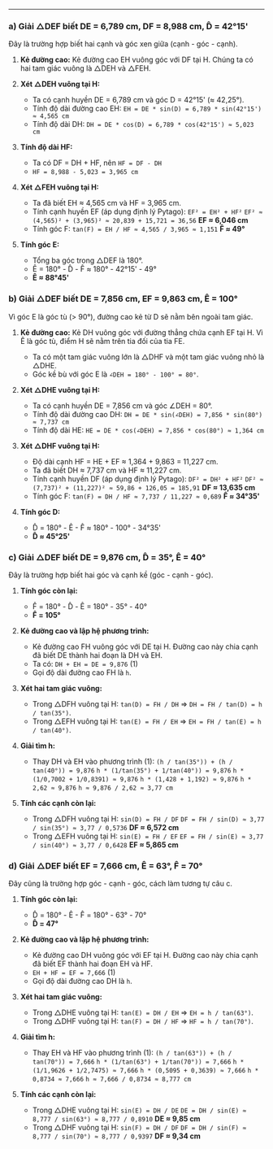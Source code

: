 ---

### **a) Giải △DEF biết DE = 6,789 cm, DF = 8,988 cm, D̂ = 42°15'**

Đây là trường hợp biết hai cạnh và góc xen giữa (cạnh - góc - cạnh).

1.  **Kẻ đường cao:** Kẻ đường cao EH vuông góc với DF tại H. Chúng ta có hai tam giác vuông là △DEH và △FEH.

2.  **Xét △DEH vuông tại H:**
    *   Ta có cạnh huyền DE = 6,789 cm và góc D = 42°15' (≈ 42,25°).
    *   Tính độ dài đường cao EH:
        `EH = DE * sin(D) = 6,789 * sin(42°15') ≈ 4,565 cm`
    *   Tính độ dài DH:
        `DH = DE * cos(D) = 6,789 * cos(42°15') ≈ 5,023 cm`

3.  **Tính độ dài HF:**
    *   Ta có DF = DH + HF, nên `HF = DF - DH`
    *   `HF = 8,988 - 5,023 = 3,965 cm`

4.  **Xét △FEH vuông tại H:**
    *   Ta đã biết EH ≈ 4,565 cm và HF = 3,965 cm.
    *   Tính cạnh huyền EF (áp dụng định lý Pytago):
        `EF² = EH² + HF²`
        `EF² ≈ (4,565)² + (3,965)² ≈ 20,839 + 15,721 = 36,56`
        **EF ≈ 6,046 cm**
    *   Tính góc F:
        `tan(F) = EH / HF ≈ 4,565 / 3,965 ≈ 1,151`
        **F̂ ≈ 49°**

5.  **Tính góc E:**
    *   Tổng ba góc trong △DEF là 180°.
    *   Ê = 180° - D̂ - F̂ ≈ 180° - 42°15' - 49°
    *   **Ê ≈ 88°45'**

### **b) Giải △DEF biết DE = 7,856 cm, EF = 9,863 cm, Ê = 100°**

Vì góc E là góc tù (> 90°), đường cao kẻ từ D sẽ nằm bên ngoài tam giác.

1.  **Kẻ đường cao:** Kẻ DH vuông góc với đường thẳng chứa cạnh EF tại H. Vì Ê là góc tù, điểm H sẽ nằm trên tia đối của tia FE.
    *   Ta có một tam giác vuông lớn là △DHF và một tam giác vuông nhỏ là △DHE.
    *   Góc kề bù với góc E là `∠DEH = 180° - 100° = 80°`.

2.  **Xét △DHE vuông tại H:**
    *   Ta có cạnh huyền DE = 7,856 cm và góc ∠DEH = 80°.
    *   Tính độ dài đường cao DH:
        `DH = DE * sin(∠DEH) = 7,856 * sin(80°) ≈ 7,737 cm`
    *   Tính độ dài HE:
        `HE = DE * cos(∠DEH) = 7,856 * cos(80°) ≈ 1,364 cm`

3.  **Xét △DHF vuông tại H:**
    *   Độ dài cạnh HF = HE + EF ≈ 1,364 + 9,863 = 11,227 cm.
    *   Ta đã biết DH ≈ 7,737 cm và HF ≈ 11,227 cm.
    *   Tính cạnh huyền DF (áp dụng định lý Pytago):
        `DF² = DH² + HF²`
        `DF² ≈ (7,737)² + (11,227)² ≈ 59,86 + 126,05 = 185,91`
        **DF ≈ 13,635 cm**
    *   Tính góc F:
        `tan(F) = DH / HF ≈ 7,737 / 11,227 ≈ 0,689`
        **F̂ ≈ 34°35'**

4.  **Tính góc D:**
    *   D̂ = 180° - Ê - F̂ ≈ 180° - 100° - 34°35'
    *   **D̂ ≈ 45°25'**

### **c) Giải △DEF biết DE = 9,876 cm, D̂ = 35°, Ê = 40°**

Đây là trường hợp biết hai góc và cạnh kề (góc - cạnh - góc).

1.  **Tính góc còn lại:**
    *   F̂ = 180° - D̂ - Ê = 180° - 35° - 40°
    *   **F̂ = 105°**

2.  **Kẻ đường cao và lập hệ phương trình:**
    *   Kẻ đường cao FH vuông góc với DE tại H. Đường cao này chia cạnh đã biết DE thành hai đoạn là DH và EH.
    *   Ta có: `DH + EH = DE = 9,876` (1)
    *   Gọi độ dài đường cao FH là `h`.

3.  **Xét hai tam giác vuông:**
    *   Trong △DFH vuông tại H: `tan(D) = FH / DH` => `DH = FH / tan(D) = h / tan(35°)`.
    *   Trong △EFH vuông tại H: `tan(E) = FH / EH` => `EH = FH / tan(E) = h / tan(40°)`.

4.  **Giải tìm h:**
    *   Thay DH và EH vào phương trình (1):
        `(h / tan(35°)) + (h / tan(40°)) = 9,876`
        `h * (1/tan(35°) + 1/tan(40°)) = 9,876`
        `h * (1/0,7002 + 1/0,8391) ≈ 9,876`
        `h * (1,428 + 1,192) ≈ 9,876`
        `h * 2,62 ≈ 9,876`
        `h ≈ 9,876 / 2,62 ≈ 3,77 cm`

5.  **Tính các cạnh còn lại:**
    *   Trong △DFH vuông tại H: `sin(D) = FH / DF`
        `DF = FH / sin(D) ≈ 3,77 / sin(35°) ≈ 3,77 / 0,5736`
        **DF ≈ 6,572 cm**
    *   Trong △EFH vuông tại H: `sin(E) = FH / EF`
        `EF = FH / sin(E) ≈ 3,77 / sin(40°) ≈ 3,77 / 0,6428`
        **EF ≈ 5,865 cm**

### **d) Giải △DEF biết EF = 7,666 cm, Ê = 63°, F̂ = 70°**

Đây cũng là trường hợp góc - cạnh - góc, cách làm tương tự câu c.

1.  **Tính góc còn lại:**
    *   D̂ = 180° - Ê - F̂ = 180° - 63° - 70°
    *   **D̂ = 47°**

2.  **Kẻ đường cao và lập hệ phương trình:**
    *   Kẻ đường cao DH vuông góc với EF tại H. Đường cao này chia cạnh đã biết EF thành hai đoạn EH và HF.
    *   `EH + HF = EF = 7,666` (1)
    *   Gọi độ dài đường cao DH là `h`.

3.  **Xét hai tam giác vuông:**
    *   Trong △DHE vuông tại H: `tan(E) = DH / EH` => `EH = h / tan(63°)`.
    *   Trong △DHF vuông tại H: `tan(F) = DH / HF` => `HF = h / tan(70°)`.

4.  **Giải tìm h:**
    *   Thay EH và HF vào phương trình (1):
        `(h / tan(63°)) + (h / tan(70°)) = 7,666`
        `h * (1/tan(63°) + 1/tan(70°)) = 7,666`
        `h * (1/1,9626 + 1/2,7475) ≈ 7,666`
        `h * (0,5095 + 0,3639) ≈ 7,666`
        `h * 0,8734 ≈ 7,666`
        `h ≈ 7,666 / 0,8734 ≈ 8,777 cm`

5.  **Tính các cạnh còn lại:**
    *   Trong △DHE vuông tại H: `sin(E) = DH / DE`
        `DE = DH / sin(E) ≈ 8,777 / sin(63°) ≈ 8,777 / 0,8910`
        **DE ≈ 9,85 cm**
    *   Trong △DHF vuông tại H: `sin(F) = DH / DF`
        `DF = DH / sin(F) ≈ 8,777 / sin(70°) ≈ 8,777 / 0,9397`
        **DF ≈ 9,34 cm**

